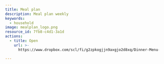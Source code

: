 ```yaml
---
title: Meal plan
description: Meal plan weekly
keywords:
  - household
image: mealplan_logo.png
resource_id: 7fb8-c4d1-3a1d
actions:
  - title: Open
    url: >-
      https://www.dropbox.com/scl/fi/g2zpkogjjn9axgjo2d8xq/Dinner-Menu-2-Fun-Script-Sunday-Start.pdf?rlkey=5o4gx0edymcv71n9ecfwzdi4l&st=u9dipsq0&dl=0

---
```




